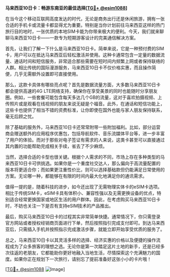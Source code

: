 **马来西亚10日卡：畅游东南亚的最佳选择[[TG💪+ @esim1088](https://t.me/s/esim1088)]**

在当今这个移动互联网高度发达的时代，无论是商务出行还是休闲旅游，拥有一张合适的手机卡或流量卡都显得尤为重要。特别是当你计划前往马来西亚这样的热门旅行目的地时，一张优质的本地SIM卡能为你带来极大的便利。今天，我们就来聊聊马来西亚10日卡——一款专为短期游客设计的完美通信解决方案。

首先，让我们了解一下什么是马来西亚10日卡。简单来说，它是一种预付费的SIM卡，用户可以在抵达马来西亚后轻松激活并使用。这种卡通常包含一定量的数据流量、通话时间和短信服务，非常适合那些需要在短时间内频繁上网或者保持联络的人群。相比传统的国际漫游服务，马来西亚10日卡不仅价格实惠，而且操作简便，几乎无需额外设置即可直接使用。

那么，这款卡具体有哪些亮点呢？首先是数据流量方面，大多数马来西亚10日卡都会提供高速的4G LTE网络支持，确保你在享受美景的同时也能随时分享朋友圈。例如，一些套餐可能包含每天多达几个GB的流量，这对于喜欢拍摄视频、上传照片或是观看在线视频的朋友来说无疑是个福音。此外，在通话和短信功能上，这些卡也提供了相当不错的资费标准，让你即使在国外也能与家人朋友保持联系，毫无后顾之忧。

除了基础的服务外，马来西亚10日卡还常常附带一些附加福利。比如，部分运营商会赠送额外的应用程序优惠包，包括导航软件、音乐流媒体平台等，进一步丰富了用户的体验。而对于那些对电子签证有需求的人来说，这类卡甚至可以直接通过其内置的功能帮助完成相关手续，省去了不少麻烦。

当然，选择合适的卡型也很关键。根据个人需求的不同，市场上存在多种类型的马来西亚10日卡可供挑选。如果你是一个重度社交达人，那么偏向于高流量配置的版本将更适合你；而如果更注重性价比，则可以选择基础款但仍能满足日常使用的方案。无论哪一种，都能够在有限的时间内最大化地满足你的通讯需求。

值得一提的是，随着科技的进步，如今还出现了无需物理实体卡的eSIM卡选项。相比于传统SIM卡，eSIM卡具有体积小、兼容性强以及无需更换设备的优点，特别适合经常更换国家或地区生活的用户群体。因此，在考虑购买马来西亚10日卡时，不妨也关注一下是否有支持eSIM技术的产品推出。

最后，购买马来西亚10日卡的过程其实非常简单快捷。通常情况下，你只需登录官方网站或者授权经销商页面进行下单，然后按照指引完成支付即可。到达马来西亚后，只需插入手机并按照指示完成激活步骤，就能立即开始享受优质的服务了。

总之，马来西亚10日卡以其灵活多样的选择、经济实惠的价格以及便捷的操作流程成为了众多旅客的理想之选。无论你是第一次踏足这片土地的新手，还是已经多次往返的老朋友，它都能助你更好地融入当地生活，尽情探索这个充满魅力的国度。如果你正在规划下一次旅行，请别忘了提前准备好这张小小的卡片哦！

[[TG💪+ @esim1088](https://t.me/s/esim1088) ![Image](https://i.postimg.cc/4NQfJmqS/Snipaste-2025-05-13-00-14-12.png)]